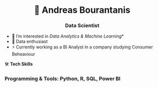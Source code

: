 <h1 align="center">👋 Andreas Bourantanis</h1>
<h3 align="center">Data Scientist</h3>

<p></p>

- 👀 I’m interested in *Data Analytics & Machine Learning**
- 🌱 Data enthusiast
- ⚡ Currently working as a BI Analyst in a company studying Consumer Beheaviour 
  
🛠️ **Tech Skills**
<h3 align="left">Programming & Tools: Python, R, SQL, Power BI</h3>



